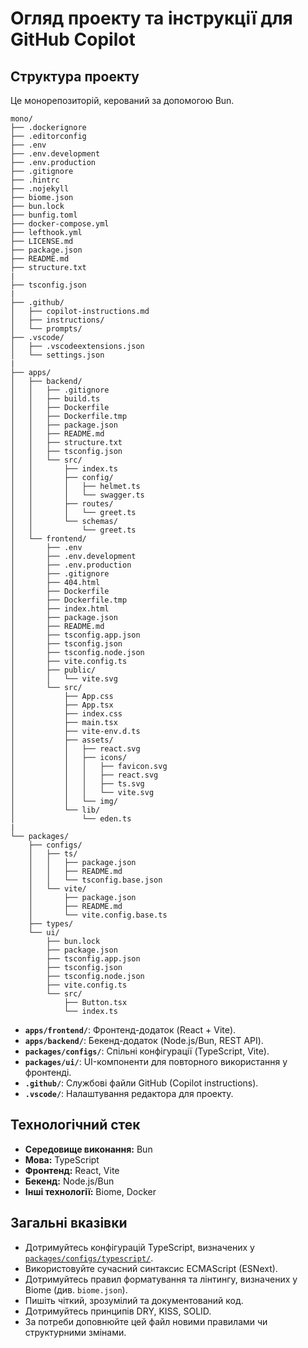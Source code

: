 # Огляд проекту та інструкції для GitHub Copilot

## Структура проекту

Це монорепозиторій, керований за допомогою Bun.

```plaintext
mono/
├── .dockerignore
├── .editorconfig
├── .env
├── .env.development
├── .env.production
├── .gitignore
├── .hintrc
├── .nojekyll
├── biome.json
├── bun.lock
├── bunfig.toml
├── docker-compose.yml
├── lefthook.yml
├── LICENSE.md
├── package.json
├── README.md
├── structure.txt
|
├── tsconfig.json
|
├── .github/
│   ├── copilot-instructions.md
│   ├── instructions/
│   └── prompts/
├── .vscode/
│   ├── .vscodeextensions.json
│   └── settings.json
|
├── apps/
│   ├── backend/
│   │   ├── .gitignore
│   │   ├── build.ts
│   │   ├── Dockerfile
│   │   ├── Dockerfile.tmp
│   │   ├── package.json
│   │   ├── README.md
│   │   ├── structure.txt
│   │   ├── tsconfig.json
│   │   └── src/
│   │       ├── index.ts
│   │       ├── config/
│   │       │   ├── helmet.ts
│   │       │   └── swagger.ts
│   │       ├── routes/
│   │       │   └── greet.ts
│   │       └── schemas/
│   │           └── greet.ts
│   └── frontend/
│       ├── .env
│       ├── .env.development
│       ├── .env.production
│       ├── .gitignore
│       ├── 404.html
│       ├── Dockerfile
│       ├── Dockerfile.tmp
│       ├── index.html
│       ├── package.json
│       ├── README.md
│       ├── tsconfig.app.json
│       ├── tsconfig.json
│       ├── tsconfig.node.json
│       ├── vite.config.ts
│       ├── public/
│       │   └── vite.svg
│       └── src/
│           ├── App.css
│           ├── App.tsx
│           ├── index.css
│           ├── main.tsx
│           ├── vite-env.d.ts
│           ├── assets/
│           │   ├── react.svg
│           │   ├── icons/
│           │   │   ├── favicon.svg
│           │   │   ├── react.svg
│           │   │   ├── ts.svg
│           │   │   └── vite.svg
│           │   └── img/
│           └── lib/
│               └── eden.ts
|
└── packages/
    ├── configs/
    │   ├── ts/
    │   │   ├── package.json
    │   │   ├── README.md
    │   │   └── tsconfig.base.json
    │   └── vite/
    │       ├── package.json
    │       ├── README.md
    │       └── vite.config.base.ts
    ├── types/
    └── ui/
        ├── bun.lock
        ├── package.json
        ├── tsconfig.app.json
        ├── tsconfig.json
        ├── tsconfig.node.json
        ├── vite.config.ts
        └── src/
            ├── Button.tsx
            └── index.ts
```

* **`apps/frontend/`**: Фронтенд-додаток (React + Vite).
* **`apps/backend/`**: Бекенд-додаток (Node.js/Bun, REST API).
* **`packages/configs/`**: Спільні конфігурації (TypeScript, Vite).
* **`packages/ui/`**: UI-компоненти для повторного використання у фронтенді.
* **`.github/`**: Службові файли GitHub (Copilot instructions).
* **`.vscode/`**: Налаштування редактора для проекту.

## Технологічний стек

* **Середовище виконання:** Bun
* **Мова:** TypeScript
* **Фронтенд:** React, Vite
* **Бекенд:** Node.js/Bun
* **Інші технології:** Biome, Docker

## Загальні вказівки

* Дотримуйтесь конфігурацій TypeScript, визначених у [`packages/configs/typescript/`](h:\Fullstack\My\Bun\mono\packages\configs\typescript).
* Використовуйте сучасний синтаксис ECMAScript (ESNext).
* Дотримуйтесь правил форматування та лінтингу, визначених у Biome (див. `biome.json`).
* Пишіть чіткий, зрозумілий та документований код.
* Дотримуйтесь принципів DRY, KISS, SOLID.
* За потреби доповнюйте цей файл новими правилами чи структурними змінами.
